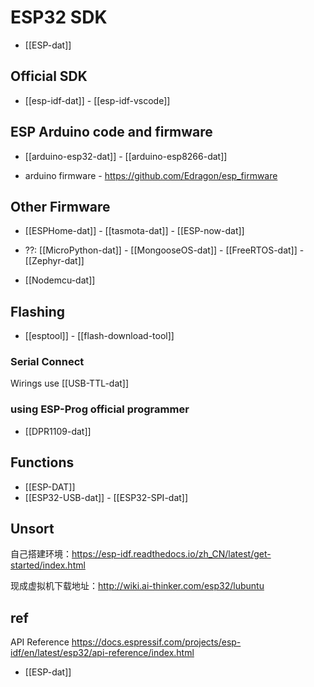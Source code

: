 



# ESP32 SDK

- [[ESP-dat]]

## Official SDK 

- [[esp-idf-dat]] - [[esp-idf-vscode]]


## ESP Arduino code and firmware 


- [[arduino-esp32-dat]] - [[arduino-esp8266-dat]]

- arduino firmware - https://github.com/Edragon/esp_firmware

## Other Firmware 

- [[ESPHome-dat]] - [[tasmota-dat]] - [[ESP-now-dat]]

- ??: [[MicroPython-dat]] - [[MongooseOS-dat]] - [[FreeRTOS-dat]] - [[Zephyr-dat]]

- [[Nodemcu-dat]]



## Flashing 

- [[esptool]] - [[flash-download-tool]]
  
### Serial Connect 
Wirings use [[USB-TTL-dat]]


### using ESP-Prog official programmer 

- [[DPR1109-dat]]



## Functions 

- [[ESP-DAT]]
- [[ESP32-USB-dat]] - [[ESP32-SPI-dat]] 


## Unsort 

自己搭建环境：https://esp-idf.readthedocs.io/zh_CN/latest/get-started/index.html

现成虚拟机下载地址：http://wiki.ai-thinker.com/esp32/lubuntu

## ref 

API Reference
https://docs.espressif.com/projects/esp-idf/en/latest/esp32/api-reference/index.html

- [[ESP-dat]]

